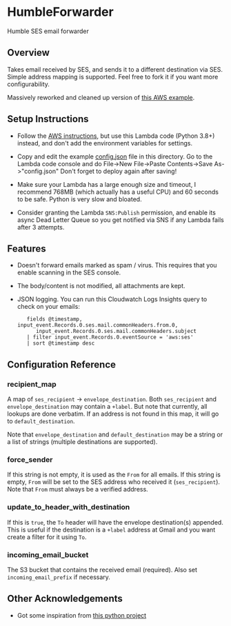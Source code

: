 # HumbleForwarder

Humble SES email forwarder

## Overview

Takes email received by SES, and sends it to a different
destination via SES.  Simple address mapping is supported.  Feel free to fork it if you
want more configurability.

Massively reworked and cleaned up version of
[this AWS example](https://aws.amazon.com/blogs/messaging-and-targeting/forward-incoming-email-to-an-external-destination/).

## Setup Instructions

* Follow the [AWS instructions](https://aws.amazon.com/blogs/messaging-and-targeting/forward-incoming-email-to-an-external-destination/), but use this Lambda code (Python 3.8+) instead,
  and don't add the environment variables for settings.

* Copy and edit the example [config.json](config.json) file in this directory.
  Go to the Lambda code console and do File->New File->Paste Contents->Save As->"config.json"
  Don't forget to deploy again after saving!

* Make sure your Lambda has a large enough size and timeout, I recommend
  768MB (which actually has a useful CPU) and 60 seconds to be safe.  Python is very slow and bloated.

* Consider granting the Lambda `SNS:Publish` permission, and enable its async Dead Letter Queue
  so you get notified via SNS if any Lambda fails after 3 attempts.

## Features

* Doesn't forward emails marked as spam / virus.  This requires that you enable scanning in the SES console.

* The body/content is not modified, all attachments are kept.

* JSON logging.  You can run this Cloudwatch Logs Insights query to check on your emails:

         fields @timestamp, input_event.Records.0.ses.mail.commonHeaders.from.0,
            input_event.Records.0.ses.mail.commonHeaders.subject
         | filter input_event.Records.0.eventSource = 'aws:ses'
         | sort @timestamp desc

## Configuration Reference

### recipient_map

A map of `ses_recipient` -> `envelope_destination`.
Both `ses_recipient` and `envelope_destination` may contain a `+label`.
But note that currently, all lookups are done verbatim.
If an address is not found in this map, it will go to `default_destination`.

Note that `envelope_destination` and `default_destination` may be a string or a
list of strings (multiple destinations are supported).

### force_sender

If this string is not empty, it is used as the `From` for all emails.
If this string is empty, `From` will be set to the SES address who received it (`ses_recipient`).
Note that `From` must always be a verified address.

### update_to_header_with_destination

If this is `true`, the `To` header will have the envelope destination(s) appended.
This is useful if the destination is a `+label` address at Gmail and you want create a filter for it using `To`.

### incoming_email_bucket

The S3 bucket that contains the received email (required). Also set `incoming_email_prefix` if necessary.

## Other Acknowledgements

* Got some inspiration from [this python project](https://github.com/chrismarcellino/lambda-ses-email-forwarder/)
